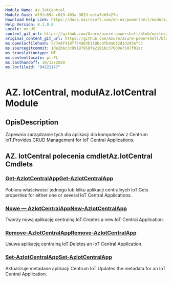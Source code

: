 ```yaml
---
Module Name: Az.IotCentral
Module Guid: df9fc69a-c019-403a-9013-eefa7eb5e27a
Download Help Link: https://docs.microsoft.com/en-us/powershell/module/az.iotcentral
Help Version: 0.1.0.0
Locale: en-US
content_git_url: https://github.com/Azure/azure-powershell/blob/master/src/IotCentral/IotCentral/help/Az.IotCentral.md
original_content_git_url: https://github.com/Azure/azure-powershell/blob/master/src/IotCentral/IotCentral/help/Az.IotCentral.md
ms.openlocfilehash: 577e8f418ff74d83b110bcbfb4ab12d1d295efcc
ms.sourcegitcommit: 1de2b6c3c99197958fa2101bc37680e7507f91ac
ms.translationtype: MT
ms.contentlocale: pl-PL
ms.lasthandoff: 10/13/2020
ms.locfileid: "94221177"
---
```

# <span data-ttu-id="ee19d-101">AZ. IotCentral, moduł</span><span class="sxs-lookup"><span data-stu-id="ee19d-101">Az.IotCentral Module</span></span>
## <span data-ttu-id="ee19d-102">Opis</span><span class="sxs-lookup"><span data-stu-id="ee19d-102">Description</span></span>
<span data-ttu-id="ee19d-103">Zapewnia zarządzanie tych dla aplikacji dla komputerów z Centrum IoT.</span><span class="sxs-lookup"><span data-stu-id="ee19d-103">Provides CRUD Management for IoT Central Applications.</span></span>

## <span data-ttu-id="ee19d-104">AZ. IotCentral polecenia cmdlet</span><span class="sxs-lookup"><span data-stu-id="ee19d-104">Az.IotCentral Cmdlets</span></span>
### [<span data-ttu-id="ee19d-105">Get-AzIotCentralApp</span><span class="sxs-lookup"><span data-stu-id="ee19d-105">Get-AzIotCentralApp</span></span>](Get-AzIotCentralApp.md)
<span data-ttu-id="ee19d-106">Pobiera właściwości jednego lub kilku aplikacji centralnych IoT.</span><span class="sxs-lookup"><span data-stu-id="ee19d-106">Gets properties for either one or several IoT Central Applications.</span></span>

### [<span data-ttu-id="ee19d-107">Nowe — AzIotCentralApp</span><span class="sxs-lookup"><span data-stu-id="ee19d-107">New-AzIotCentralApp</span></span>](New-AzIotCentralApp.md)
<span data-ttu-id="ee19d-108">Tworzy nową aplikację centralną IoT.</span><span class="sxs-lookup"><span data-stu-id="ee19d-108">Creates a new IoT Central Application.</span></span>

### [<span data-ttu-id="ee19d-109">Remove-AzIotCentralApp</span><span class="sxs-lookup"><span data-stu-id="ee19d-109">Remove-AzIotCentralApp</span></span>](Remove-AzIotCentralApp.md)
<span data-ttu-id="ee19d-110">Usuwa aplikację centralną IoT.</span><span class="sxs-lookup"><span data-stu-id="ee19d-110">Deletes an IoT Central Application.</span></span>

### [<span data-ttu-id="ee19d-111">Set-AzIotCentralApp</span><span class="sxs-lookup"><span data-stu-id="ee19d-111">Set-AzIotCentralApp</span></span>](Set-AzIotCentralApp.md)
<span data-ttu-id="ee19d-112">Aktualizuje metadane aplikacji Centrum IoT.</span><span class="sxs-lookup"><span data-stu-id="ee19d-112">Updates the metadata for an IoT Central Application.</span></span>

